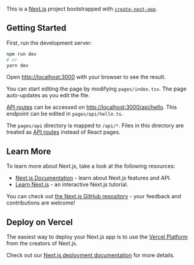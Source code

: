 This is a [Next.js](https://nextjs.org/) project bootstrapped with [`create-next-app`](https://github.com/vercel/next.js/tree/canary/packages/create-next-app).

## Getting Started

First, run the development server:

```bash
npm run dev
# or
yarn dev
```

Open [http://localhost:3000](http://localhost:3000) with your browser to see the result.

You can start editing the page by modifying `pages/index.tsx`. The page auto-updates as you edit the file.

[API routes](https://nextjs.org/docs/api-routes/introduction) can be accessed on [http://localhost:3000/api/hello](http://localhost:3000/api/hello). This endpoint can be edited in `pages/api/hello.ts`.

The `pages/api` directory is mapped to `/api/*`. Files in this directory are treated as [API routes](https://nextjs.org/docs/api-routes/introduction) instead of React pages.

## Learn More

To learn more about Next.js, take a look at the following resources:

- [Next.js Documentation](https://nextjs.org/docs) - learn about Next.js features and API.
- [Learn Next.js](https://nextjs.org/learn) - an interactive Next.js tutorial.

You can check out [the Next.js GitHub repository](https://github.com/vercel/next.js/) - your feedback and contributions are welcome!

## Deploy on Vercel

The easiest way to deploy your Next.js app is to use the [Vercel Platform](https://vercel.com/new?utm_medium=default-template&filter=next.js&utm_source=create-next-app&utm_campaign=create-next-app-readme) from the creators of Next.js.

Check out our [Next.js deployment documentation](https://nextjs.org/docs/deployment) for more details.

<!-- // import { createEditor } from "slate";
// import {
// Slate,
// Editable,
// withReact,
// DefaultElement,
// RenderElementProps,
// } from "slate-react";

// import { BaseEditor, Descendant } from "slate";
// import { ReactEditor } from "slate-react";

// type CustomElement = { type: "paragraph"; children: CustomText[] };
// type CustomText = { text: string };

// declare module "slate" {
// interface CustomTypes {
// Editor: BaseEditor & ReactEditor;
// Element: CustomElement;
// Text: CustomText;
// }
// }

// const initValue: Descendant[] = [
// {
// type: "paragraph",
// children: [
// {
// text: "Lorem ipsum dolor sit amet, consectetur adipiscing elit. Suspendisse congue elementum nulla, eget gravida lectus euismod vitae. Vivamus eu justo non erat cursus sodales sit amet sed elit.",
// },
// ],
// },
// {
// type: "paragraph",
// children: [
// {
// text: "Vivamus quis augue non enim bibendum euismod ut quis arcu. Mauris mollis lobortis enim, ut consequat turpis imperdiet vel. Vivamus eu sem eu erat egestas imperdiet id at nulla.",
// },
// ],
// },
// ];

// const renderElement = (props: RenderElementProps) => {
// switch (props.element.type) {
// case "paragraph":
// return <p {...props} />;
// default:
// return <DefaultElement {...props} />;
// }
// };

// const [editor] = React.useState(() => withReact(createEditor()));

{/_ <Slate editor={editor} value={initValue}>
<Editable
              renderElement={renderElement}
              className="px-8 border-x border-b py-10 max-w-5xl"
            />
</Slate> _/} -->
